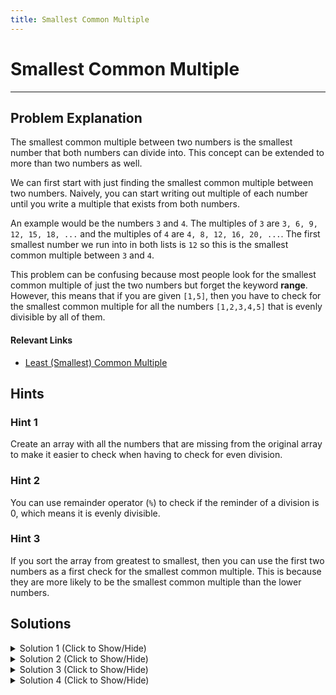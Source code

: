 ```yaml
---
title: Smallest Common Multiple
---
```


# Smallest Common Multiple

---
## Problem Explanation

The smallest common multiple between two numbers is the smallest number that both numbers can divide into. This concept can be extended to more than two numbers as well.

We can first start with just finding the smallest common multiple between two numbers. Naively, you can start writing out multiple of each number until you write a multiple that exists from both numbers.

An example would be the numbers `3` and `4`. The multiples of `3` are `3, 6, 9, 12, 15, 18, ...` and the multiples of `4` are `4, 8, 12, 16, 20, ...`. The first smallest number we run into in both lists is `12` so this is the smallest common multiple between `3` and `4`.

This problem can be confusing because most people look for the smallest common multiple of just the two numbers but forget the keyword **range**. However, this means that if you are given `[1,5]`, then you have to check for the smallest common multiple for all the numbers `[1,2,3,4,5]` that is evenly divisible by all of them.

#### Relevant Links

*   <a href='https://en.wikipedia.org/wiki/Least_common_multiple' target='_blank' rel='nofollow'>Least (Smallest) Common Multiple</a>

## Hints

### Hint 1

Create an array with all the numbers that are missing from the original array to make it easier to check when having to check for even division.

### Hint 2

You can use remainder operator (`%`) to check if the reminder of a division is 0, which means it is evenly divisible.

### Hint 3

If you sort the array from greatest to smallest, then you can use the first two numbers as a first check for the smallest common multiple. This is because they are more likely to be the smallest common multiple than the lower numbers.

## Solutions

<details><summary>Solution 1 (Click to Show/Hide)</summary>

```javascript
function smallestCommons(arr) {
  // Sort array from greater to lowest
  // This line of code was from Adam Doyle (http://github.com/Adoyle2014)
  arr.sort(function(a, b) {
    return b - a;
  });

  // Create new array and add all values from greater to smaller from the
  // original array.
  var newArr = [];
  for (var i = arr[0]; i >= arr[1]; i--) {
    newArr.push(i);
  }

  // Variables needed declared outside the loops.
  var quot = 0;
  var loop = 1;
  var n;

  // Run code while n is not the same as the array length.
  do {
    quot = newArr[0] * loop * newArr[1];
    for (n = 2; n < newArr.length; n++) {
      if (quot % newArr[n] !== 0) {
        break;
      }
    }

    loop++;
  } while (n !== newArr.length);

  return quot;
}

// test here
smallestCommons([1, 5]);
```


#### Code Explanation

*   Because of the possibility of the smallest common denominator being among the two biggest numbers, it makes sense to check those first, so sort the array.
*   Create a new array to sort all the numbers, `newArr`.
*   Use a descending `for` loop (`var i = arr[0]; i >= arr[1]; i--`) to add the numbers from the biggest to the smallest in the new array.
*   Declare the variables for the quotient so we can access them outside the loop:
    *   the quotient that'll be our smallest common multiple (`quot`)
    *   the loop number we're checking (`loop`)
    *   the index of the array of numbers (`n`)
*   Use a `do` `while`loop to check what we need while`n` is not the same length as the new array.
*   In the `do` part, we are going to multiply the very first number, times the number of loops, times the second number (`quot = newArr[0] * loop * newArr[1];`).
*   The `loop` part will allows us to increase the number we're checking beyond the greatest number we have without having to change the algorithm.
*   We enter a `for` loop that will go from `n` being 2 and going up by one (`loop++`) while it is smaller than the array with all the numbers (`n < newArr.length`).
*   If the quotient does not divide evenly (`quot % newArr[n] !== 0`), then stop the loop (`break;`). If it is even, then check for the next elements (`n++`) in the array until it is not even or we find our answer.
*   Outside the loop, increase the value of loop (`loop++`).
*   At the end of the loop return the quotient (`return quot;`).

Note: If the array only has two elements, then the `for` loop never gets used and the return value is the product of said numbers.

#### Relevant Links

*   <a href='http://forum.freecodecamp.com/t/javascript-array-prototype-sort/14306' target='_blank' rel='nofollow'>JS Array Prototype Sort</a>
*   <a href='http://forum.freecodecamp.com/t/javascript-for-loop/14666s-Explained' target='_blank' rel='nofollow'>JS For Loops Explained</a>
*   <a href='http://forum.freecodecamp.com/t/javascript-array-prototype-push/14298' target='_blank' rel='nofollow'>JS Array Prototype Push</a>
*   <a href='http://forum.freecodecamp.com/t/javascript-do-while-loop/14662' target='_blank' rel='nofollow'>JS Do While Loop</a>
*   <a>String.length</a>
</details>


<details><summary>Solution 2 (Click to Show/Hide)</summary>

```javascript
function smallestCommons(arr) {
  var range = [];
  for (var i = Math.max(arr[0], arr[1]); i >= Math.min(arr[0], arr[1]); i--) {
    range.push(i);
  }

  // can use reduce() in place of this block
  var lcm = range[0];
  for (i = 1; i < range.length; i++) {
    var GCD = gcd(lcm, range[i]);
    lcm = (lcm * range[i]) / GCD;
  }
  return lcm;

  function gcd(x, y) {
    // Implements the Euclidean Algorithm
    if (y === 0) return x;
    else return gcd(y, x % y);
  }
}

// test here
smallestCommons([1, 5]);
```


#### Code Explanation

*   The first, basic solution requires over 2,000 loops to calculate the test case `smallestCommons([1,13])`, and over 4 million loops to calculate `smallestCommons([1,25])`. This solution evaluates `smallestCommons([1,13])` in around 20 loops and `smallestCommons([1,25])` in 40, by using a more efficient algorithm.
*   Make an empty array **range**.
*   All numbers between the given range are pushed to **range** using a `for` loop.
*   The next block of code implements the Euclidean algorithm, which is used for finding smallest common multiples.

#### Relevant Links

*   <a href='https://en.wikipedia.org/wiki/Euclidean_algorithm' target='_blank' rel='nofollow'>Euclidean algorithm</a>
*   <a href='http://forum.freecodecamp.com/t/javascript-math-max/14682' target='_blank' rel='nofollow'>JS Math Max</a>
*   <a href='http://forum.freecodecamp.com/t/javascript-math-min/14684' target='_blank' rel='nofollow'>JS Math Min</a>

</details>

<details><summary>Solution 3 (Click to Show/Hide)</summary>


```javascript
function smallestCommons(arr) {
  // Euclidean algorithm for the greatest common divisor.
  // ref: https://en.wikipedia.org/wiki/Euclidean_algorithm
  const gcd = (a, b) => (b === 0 ? a : gcd(b, a % b));

  // Least Common Multiple for two numbers based on GCD
  const lcm = (a, b) => (a * b) / gcd(a, b);

  // range
  let [min, max] = arr.sort((a, b) => a - b);
  let currentLCM = min;

  while (min < max) {
    currentLCM = lcm(currentLCM, ++min);
  }

  return currentLCM;
}

// test here
smallestCommons([1, 5]);
```
    

#### Code Explanation

*   Extract minimum and maximum from provided **arr** by sorting and grabbing the first and last values.
*   Initialise **smallestCommon** with the LCM of first two numbers.
*   Loop through range computing LCM of current LCM and next number in range **lcm(a, b, c) = lcm(lcm(a, b), c)**.

#### Relevant Links

*   <a href='https://developer.mozilla.org/en-US/docs/Web/JavaScript/Reference/Operators/Arithmetic_Operators#Increment' target='_blank' rel='nofollow'>Prefix increment operator ++</a>

</details>

<details><summary>Solution 4 (Click to Show/Hide)</summary>

```javascript
const smallestCommons = arr => {
  let max = Math.max(...arr);
  let min = Math.min(...arr);
  // Initially the solution is assigned to the highest value of the array
  let sol = max;

  for (let i = max - 1; i >= min; i--) {
    // Each time the solution checks (i.e. sol%i===0) it won't be necessary
    // to increment 'max' to our solution and restart the loop
    if (sol % i) {
      sol += max;
      i = max;
    }
  }
  return sol;
};

// test here
smallestCommons([1, 5]);
```
    
#### Code Explanation

*   Extract `min` and `max` from `arr` using `Math.min()` and `Math.max()`, respectively. As the arguments to these functions are integers, it is necessary to spread `...` the array.
*   As a first guess, let's say that the solution is `max`. (we will increment this value later on if it is not the solution)
*   Confirm that our solution is a multiple of all the values between `max` and `min` using a `for` loop.
*   In case it isn't a solution, increment `max` to our solution (i.e. get the next multiple of the `arr` highest value) and restart the loop `i = max`. Note that it isn't `i = max - 1` since the `for` loop hasn't finished yet. Once it is finished, the loop itself will execute `i--`. It is also worth mentioning now that we started the loop at `i = max` and decremented `i` throughout instead of starting at `i = min` and then increment it in order to minimize the number of iterations.
*   The `if` statement never being true means that all numbers between `min` and `max` are divisible by our solution

#### Relevant Links

*   <a href='https://developer.mozilla.org/en-US/docs/Web/JavaScript/Reference/Operators/Arithmetic_Operators#Decrement_(--)' target='_blank' rel='nofollow'>Prefix decrement operator (--)</a>
*   <a href='https://developer.mozilla.org/en-US/docs/Web/JavaScript/Reference/Operators/Arithmetic_Operators#Remainder_()' target='_blank' rel='nofollow'>Remainder operator (%)</a>
*   <a href='https://developer.mozilla.org/en-US/docs/Web/JavaScript/Reference/Global_Objects/Math/min' target='_blank' rel='nofollow'>Math.min()</a>
*   <a href='https://developer.mozilla.org/en-US/docs/Web/JavaScript/Reference/Global_Objects/Math/max' target='_blank' rel='nofollow'>Math.max()</a>
*   <a href='https://developer.mozilla.org/en-US/docs/Web/JavaScript/Reference/Operators/Spread_syntax' target='_blank' rel='nofollow'>Spread syntax (...)</a>

</details>
